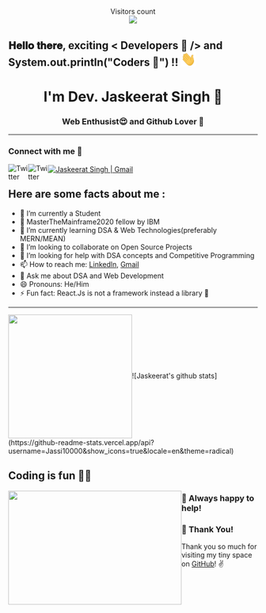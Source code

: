 <p align="center"> 
  Visitors count<br>
  <img src="https://profile-counter.glitch.me/Jassi10000/count.svg" />
</p>

<h2> 𝐇𝐞𝐥𝐥𝐨 𝐭𝐡𝐞𝐫𝐞, exciting < Developers 🤩 /> and System.out.println("Coders 🥰") !! <img src="https://raw.githubusercontent.com/ABSphreak/ABSphreak/master/gifs/Hi.gif" width="30px"></h2>


<h1 align="center"> I'm Dev. Jaskeerat Singh 🤗</h1>
<h3 align="center">Web Enthusist😍 and Github Lover 💖</h3>

<hr>

<h3>Connect with me 🤝</h3>
<p align="center">
  
  <a href="https://twitter.com/Jaskeer56002158" target="_blank"><img src="https://cdn2.iconfinder.com/data/icons/social-media-2199/64/social_media_isometric_6-twitter-512.png" height="40px" width="40px" alt="Twitter" align="left"></a><a href="https://www.linkedin.com/in/jaskeerat-singh-5438531a6/" target="_blank"><img src="https://cdn2.iconfinder.com/data/icons/social-media-2199/64/social_media_isometric_14-linkedin-512.png" height="40px" width="40px" alt="Twitter" align="left"></a><a href="https://mail.google.com/mail/?view=cm&fs=1&tf=1&to=jaskeerat10000@gmail.com" target="_blank">
    <img align="center" alt="Jaskeerat Singh | Gmail" width="35px" src="https://github.com/TheDudeThatCode/TheDudeThatCode/blob/master/Assets/Gmail.svg" />
  </a> 
</p>


## Here are some facts about me :

- 🔭 I’m currently a Student
- 🤩 MasterTheMainframe2020 fellow by IBM
- 🌱 I’m currently learning DSA & Web Technologies(preferably MERN/MEAN)
- 👯 I’m looking to collaborate on Open Source Projects
- 🤔 I’m looking for help with DSA concepts and Competitive Programming
- 📫 How to reach me: [Linkedln](https://www.linkedin.com/in/jaskeerat-singh-5438531a6/), [Gmail](jaskeerat10000@gmail.com)
- 💬 Ask me about DSA and Web Development
- 😄 Pronouns: He/Him
- ⚡ Fun fact: React.Js is not a framework instead a library 💝
 
<hr>
<img align="center" width="250px" height="250px" src="https://octocat-generator-assets.githubusercontent.com/my-octocat-1608216254364.png">![Jaskeerat's github stats](https://github-readme-stats.vercel.app/api?username=Jassi10000&show_icons=true&locale=en&theme=radical) 


## Coding is fun 🤩💝
<img align="left" height="230" width="350" src="https://media.giphy.com/media/3o7qE1YN7aBOFPRw8E/giphy.gif">



### :handshake: Always happy to help!


### :hugs: Thank You!
Thank you so much for visiting my tiny space on [GitHub](https://github.com/Jassi10000)! :v: 
